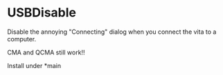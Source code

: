 # USBDisable

Disable the annoying "Connecting" dialog when you connect the vita to a computer.

CMA and QCMA still work!!

Install under *main
